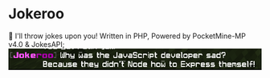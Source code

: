 # Jokeroo
 🤡 I'll throw jokes upon you! Written in PHP, Powered by PocketMine-MP v4.0 & JokesAPI;
<img src="https://raw.githubusercontent.com/xShamir/Jokeroo/master/jokeroo_example.png">
